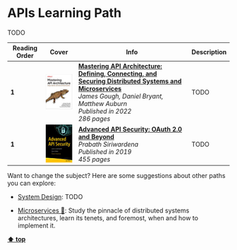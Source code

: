 [//]: # (Auto generated file from templates)

# APIs Learning Path

TODO

| Reading Order | Cover | Info | Description |
| --- | --- | --- | --- |
| **1** | ![img](/assets/books/covers/mastering-api-architecture.jpeg) | [**Mastering API Architecture: Defining, Connecting, and Securing Distributed Systems and Microservices**](https://learning.oreilly.com/library/view/-/9781492090625/) <br> *James Gough, Daniel Bryant, Matthew Auburn* <br> *Published in 2022* <br> *286 pages* <br>  | TODO |
| **1** | ![img](/assets/books/covers/advanced-api-security.jpeg) | [**Advanced API Security: OAuth 2.0 and Beyond**](https://learning.oreilly.com/library/view/-/9781484220504/) <br> *Prabath Siriwardena* <br> *Published in 2019* <br> *455 pages* <br>  | TODO |

Want to change the subject? Here are some suggestions about other paths you can explore:

- [System Design](/content/paths/system-design.md): TODO

- [Microservices :construction:](/content/paths/microservices.md): Study the pinnacle of distributed systems architectures, learn its tenets, and foremost, when and how to implement it.


[**⬆ top**](#apis-learning-path)

